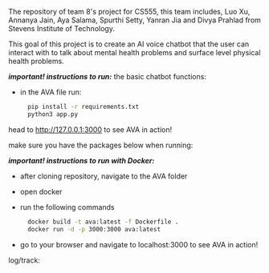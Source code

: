 The repository of team 8's project for CS555, this team includes, Luo Xu, Annanya Jain, Aya Salama, Spurthi Setty, Yanran Jia and Divya Prahlad from Stevens Institute of Technology.

This goal of this project is to create an AI voice chatbot that the user can interact with to talk about mental health problems and surface level physical health problems.

**_important! instructions to run:_**
the basic chatbot functions:

- in the AVA file run:
  ```bash
    pip install -r requirements.txt
    python3 app.py
  ```

head to http://127.0.0.1:3000 to see AVA in action!

make sure you have the packages below when running:

**_important! instructions to run with Docker:_**

- after cloning repository, navigate to the AVA folder
- open docker
- run the following commands
  ```bash
    docker build -t ava:latest -f Dockerfile .
    docker run -d -p 3000:3000 ava:latest
  ```

- go to your browser and navigate to localhost:3000 to see AVA in action!

log/track:
